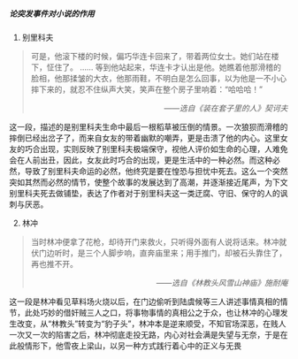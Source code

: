 ##### 论突发事件对小说的作用
1. 别里科夫
>可是，他滚下楼的时候，偏巧华连卡回来了，带着两位女士。她们站在楼下，怔住了。
>……
>等到他站起来，华连卡才认出是他。她瞧着他那滑稽的脸相，他那揉皱的大衣，他那雨鞋，不明白是怎么回事，以为他是一不小心摔下来的，就忍不住纵声大笑，笑声在整个房子里响着：“哈哈哈！”<div align="right">*——选自《装在套子里的人》契诃夫*</div>

这一段，描述的是别里科夫生命中最后一根稻草被压倒的情景。一次狼狈而滑稽的摔倒已经出岔子了，而来自女友的带着幽默的嘲弄，更是击溃了他的内心。这里女友的巧合出现，实则反映了别里科夫极端保守，视他人评价如生命的心理，人难免会在人前出丑，因此，女友此时巧合的出现，更是生活中的一种必然。而这种必然，导致了别里科夫命运的必然，他终究是要在惶恐与担忧中死去。这么一个突然突如其然而必然的情节，使整个故事的发展达到了高潮，并逐渐接近尾声，为下文别里科夫死去做铺垫，表达了作者对于别里科夫这一类迂腐、守旧、保守的人的讽刺与厌恶。

2. 林冲
>当时林冲便拿了花枪，却待开门来救火，只听得外面有人说将话来。林冲就伏门边听时，是三个人脚步响，直奔庙里来；用手推门，却被石头靠住了，再也推不开。<div align="right">*——选自《林教头风雪山神庙》施耐庵*</div>

这一段是林冲看见草料场火烧以后，在门边偷听到陆虞候等三人讲述事情真相的情节，此处巧妙的借奸贼三人之口，将事物事情的真相公之于众，也让林冲的心理发生改变，从“林教头”转变为“豹子头”，林冲本是逆来顺受，不知官场深恶，在贱人一次又一次的陷害之后，林冲彻底走投无路，内心对社会满是失望与无奈，于是在此般情形下，他雪夜上梁山，以另一种方式践行着心中的正义与无畏

